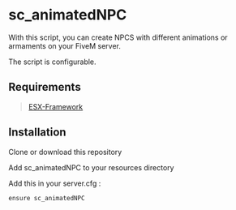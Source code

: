 # sc_animatedNPC

With this script, you can create NPCS with different animations or armaments on your FiveM server.

The script is configurable.

## Requirements

> [ESX-Framework](https://github.com/esx-framework/esx-legacy)

## Installation

Clone or download this repository

Add sc_animatedNPC to your resources directory

Add this in your server.cfg :
```
ensure sc_animatedNPC
```
